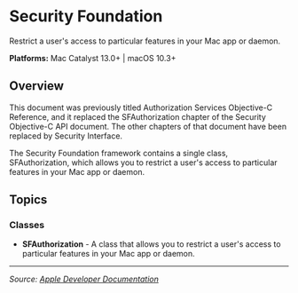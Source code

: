 # Security Foundation

Restrict a user's access to particular features in your Mac app or daemon.

**Platforms:** Mac Catalyst 13.0+ | macOS 10.3+

## Overview

This document was previously titled Authorization Services Objective-C Reference, and it replaced the SFAuthorization chapter of the Security Objective-C API document. The other chapters of that document have been replaced by Security Interface.

The Security Foundation framework contains a single class, SFAuthorization, which allows you to restrict a user's access to particular features in your Mac app or daemon.

## Topics

### Classes
- **SFAuthorization** - A class that allows you to restrict a user's access to particular features in your Mac app or daemon.

---

*Source: [Apple Developer Documentation](https://developer.apple.com/documentation/SecurityFoundation)*